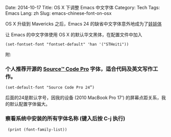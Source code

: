 Date: 2014-10-17
Title: OS X 下调整 Emacs 中文字体
Category: Tech
Tags: Emacs
Lang: zh
Slug: emacs-chinese-font-on-osx


OS X 升级到 Mavericks 之后，Emacs 24 的缺省中文字体意外地成为了[娃娃体](http://zh.wikipedia.org/wiki/%E8%8F%AF%E5%BA%B7%E5%A8%83%E5%A8%83%E9%AB%94)

让 Emacs 的中文字体使用 OS X 的默认华文黑体，在配置文件中加入

    (set-fontset-font "fontset-default" 'han '("STHeiti"))

附:

### 个人推荐开源的 [Source&trade; Code Pro](http://store1.adobe.com/cfusion/store/html/index.cfm?event=displayFontPackage&code=1960) 字体，适合代码及英文写作工作。

    (set-default-font "Source Code Pro 24”)

后面的24是默认字号，因我的设备 (2010 MacBook Pro 17’) 的屏幕点距关系，我的默认配置字体偏大。

### 察看系统中安装的所有字体名称 (键入后按 C-j 执行)

     (print (font-family-list))
